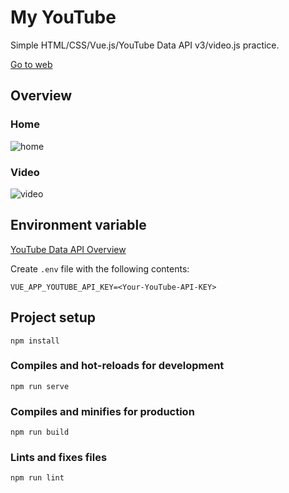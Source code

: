 # My YouTube

Simple HTML/CSS/Vue.js/YouTube Data API v3/video.js practice.

[Go to web](https://my-youtube.vercel.app/)

## Overview

### Home

![home](https://raw.githubusercontent.com/regchiu/resources/master/my-youtube/my-youtube-home.png?token=AGCBODFT6SB76PN6ENWNSQK7HPXGY)

### Video

![video](https://raw.githubusercontent.com/regchiu/resources/master/my-youtube/my-youtube-video.png?token=AGCBODDQKQN7AF5BB5Q2MBK7HPXIK)

## Environment variable

[YouTube Data API Overview](https://developers.google.com/youtube/v3/getting-started)

Create `.env` file with the following contents:
```
VUE_APP_YOUTUBE_API_KEY=<Your-YouTube-API-KEY>
```


## Project setup
```
npm install
```

### Compiles and hot-reloads for development
```
npm run serve
```

### Compiles and minifies for production
```
npm run build
```

### Lints and fixes files
```
npm run lint
```
